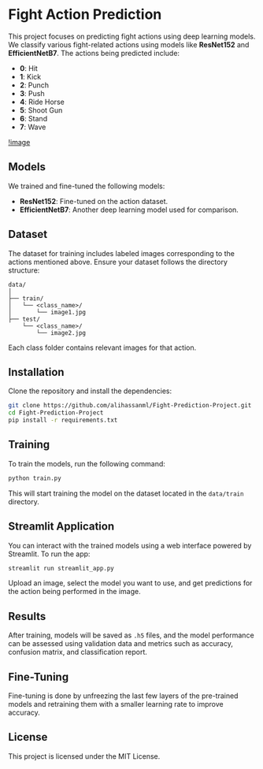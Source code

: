 # Fight Action Prediction

This project focuses on predicting fight actions using deep learning models. We classify various fight-related actions using models like **ResNet152** and **EfficientNetB7**. The actions being predicted include:

- **0**: Hit
- **1**: Kick
- **2**: Punch
- **3**: Push
- **4**: Ride Horse
- **5**: Shoot Gun
- **6**: Stand
- **7**: Wave

[!image](./image.png)

## Models
We trained and fine-tuned the following models:
- **ResNet152**: Fine-tuned on the action dataset.
- **EfficientNetB7**: Another deep learning model used for comparison.

## Dataset
The dataset for training includes labeled images corresponding to the actions mentioned above. Ensure your dataset follows the directory structure:

```
data/
│
├── train/
│   └── <class_name>/
│       └── image1.jpg
├── test/
    └── <class_name>/
        └── image2.jpg
```

Each class folder contains relevant images for that action.

## Installation

Clone the repository and install the dependencies:

```bash
git clone https://github.com/alihassanml/Fight-Prediction-Project.git
cd Fight-Prediction-Project
pip install -r requirements.txt
```

## Training

To train the models, run the following command:

```bash
python train.py
```

This will start training the model on the dataset located in the `data/train` directory.

## Streamlit Application

You can interact with the trained models using a web interface powered by Streamlit. To run the app:

```bash
streamlit run streamlit_app.py
```

Upload an image, select the model you want to use, and get predictions for the action being performed in the image.

## Results

After training, models will be saved as `.h5` files, and the model performance can be assessed using validation data and metrics such as accuracy, confusion matrix, and classification report.

## Fine-Tuning

Fine-tuning is done by unfreezing the last few layers of the pre-trained models and retraining them with a smaller learning rate to improve accuracy.

## License

This project is licensed under the MIT License.
